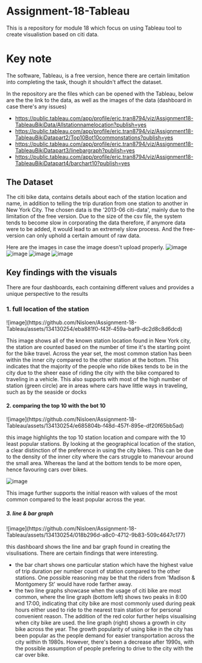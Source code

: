 # Assignment-18-Tableau
This is a repository for module 18 which focus on using Tableau tool to create visualistion based on citi data.

<h1>Key note </h1>
The software, Tableau, is a free version, hence there are certain limitation into completing the task, though it shouldn't affect the 
dataset. 

In the repository are the files which can be opened with the Tableau, below are the the link to the data, as well as the images of the data (dashboard in case there's any issues)
- https://public.tableau.com/app/profile/eric.tran8794/viz/Assignment18-TableauBikiData/Allstationnamelocation?publish=yes
- https://public.tableau.com/app/profile/eric.tran8794/viz/Assignment18-TableauBikiDatapart2/Top10Bot10commonstations?publish=yes
- https://public.tableau.com/app/profile/eric.tran8794/viz/Assignment18-TableauBikiDatapart3/linebargraph?publish=yes
- https://public.tableau.com/app/profile/eric.tran8794/viz/Assignment18-TableauBikiDatapart4/barchart10?publish=yes
  


<h2> The Dataset</h2>
The citi bike data, contains details about each of the station location and name, in addition to telling the trip duration from one station to another in New York City.
The chosen data is the '2013-06 citi-data', mainly due to the limitation of the free version. Due to the size of the csv file, the system tends to become slow in corporating the data
therefore, if anymore data were to be added, it would lead to an extremely slow process. And the free-version can only uphold a certain amount of raw data.

Here are the images in case the image doesn't upload properly.
![image](https://github.com/Nisloen/Assignment-18-Tableau/assets/134130254/eba881f0-f43f-459a-baf9-dc2d8c8d6dcd)
![image](https://github.com/Nisloen/Assignment-18-Tableau/assets/134130254/e685804b-f48d-457f-895e-df20f65bb5ad)
![image](https://github.com/Nisloen/Assignment-18-Tableau/assets/134130254/c3284dbc-c6dd-4961-8ca5-3b6852f95872)
![image](https://github.com/Nisloen/Assignment-18-Tableau/assets/134130254/018b296d-a8c0-4712-9b83-509c4647c177)


<h2> Key findings with the visuals</h2>
There are four dashboards, each containing different values and provides a unique perspective to the results

<h3>1. full location of the station</h3>
![image](https://github.com/Nisloen/Assignment-18-Tableau/assets/134130254/eba881f0-f43f-459a-baf9-dc2d8c8d6dcd)<br/>

This image shows all of the known station location found in New York city, the station are counted based on the number of time it's the starting point for the bike travel. Across the year set,
the most common station has been within the inner city compared to the other station at the bottom. This indicates that the majority of the people who ride bikes tends to be in the city due to 
the sheer ease of riding the city with the bike compared to traveling in a vehicle. This also supports with most of the high number of station (green circle) are in areas where cars have little
ways in traveling, such as by the seaside or docks

<h4>2. comparing the top 10 with the bot 10</h4>
![image](https://github.com/Nisloen/Assignment-18-Tableau/assets/134130254/e685804b-f48d-457f-895e-df20f65bb5ad)<br/>

this image highlights the top 10 station location and compare with the 10 least popular stations. By looking at the geographical location of the station, a clear distinction of the preference in 
using the city bikes. This can be due to the density of the inner city where the cars struggle to manevour around the small area. Whereas the land at the bottom tends to be more open, hence favouring
cars over bikes.

![image](https://github.com/Nisloen/Assignment-18-Tableau/assets/134130254/c3284dbc-c6dd-4961-8ca5-3b6852f95872)<br/>

This image further supports the initial reason with values of the most common compared to the least popular across the year.

<h5>3. line & bar graph</h5>
![image](https://github.com/Nisloen/Assignment-18-Tableau/assets/134130254/018b296d-a8c0-4712-9b83-509c4647c177)<br/>

this dashboard shows the line and bar graph found in creating the visulisations. There are certain findings that were interesting.
- the bar chart shows one particular station which have the highest value of trip duration per number count of station compared to the other stations. One possible reasoning may be that the riders from 
'Madison & Montgomery St' would have rode farther away.
- the two line graphs showcase when the usage of citi bike are most common, where the line graph (bottom left) shows two peaks in 8:00 and 17:00, indicating that city bike are most commonly used during peak hours
either used to ride to the nearest train station or for personal convenient reason. The addition of the red color further helps visualising when city bike are used. the line graph (right) shows a growth in city bike
across the year. The growth popularity of using bike in the city has been popular as the people demand for easier transportation across the city within th 1980s. However, there's been a decrease after 1990s, with the
possible assumption of people prefering to drive to the city with the car over bike.
